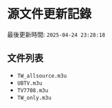 # 源文件更新記錄

最後更新時間: `2025-04-24 23:28:18`

## 文件列表
- `TW_allsource.m3u`
- `UBTV.m3u`
- `TV7708.m3u`
- `TW_only.m3u`
